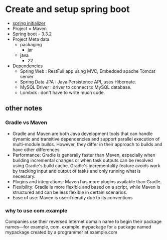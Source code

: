 # Create and setup spring boot

- [spring initializer](https://start.spring.io/)
- Project = Maven
- Spring boot - 3.3.2
- Project Meta data
  - packaging
    - jar
  - java
    - 22
- Dependencies
  - Spring Web : RestFull app using MVC, Embedded apache Tomcat server
  - Spring Data JPA : Java Persistence API, uses Hibernate.
  - MySQL Driver : driver to connect to MySQL database.
  - Lombok : don't have to write much code.

## other notes

### Gradle vs Maven

- Gradle and Maven are both Java development tools that can handle dynamic and transitive dependencies and support parallel execution of multi-module builds. However, they differ in their approach to builds and have other differences:
- Performance: Gradle is generally faster than Maven, especially when building incremental changes or when task outputs can be resolved using Gradle's build cache. Gradle's incrementality feature avoids work by tracking input and output of tasks and only running what is necessary.
- Plugins and integrations: Maven has more plugins available than Gradle.
- Flexibility: Gradle is more flexible and based on a script, while Maven is structured and can be less flexible in certain scenarios.
- Ease of use: Maven is user-friendly due to its conventions

### why to use com.example

Companies use their reversed Internet domain name to begin their package names—for example, com. example. mypackage for a package named mypackage created by a programmer at example.com
